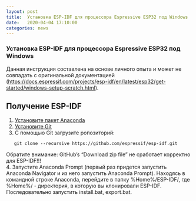 ```yaml
---
layout: post
title:  Установка ESP-IDF для процессора Espressive ESP32 под Windows  
date:   2020-04-04 17:10:00
categories: news
---
```

### Установка ESP-IDF для процессора Espressive ESP32 под Windows

Данная инструкция составлена на основе личного опыта и может не совпадать с оригинальной документацией (https://docs.espressif.com/projects/esp-idf/en/latest/esp32/get-started/windows-setup-scratch.html).

## Получение ESP-IDF
1. [Установите пакет Anaconda](https://www.anaconda.com/distribution/#download-section)
2. [Установите Git](https://git-scm.com/downloads)
3. С помощью Git загрузите ропозиторий:

````
   git clone --recursive https://github.com/espressif/esp-idf.git
````

   Обратите внимание: GitHub’s “Download zip file” не сработает корректно для ESP-IDF!!!   
4. Запустите Anaconda Prompt (первый раз придется запустить Anaconda Navigator и из него запустить Anaconda Prompt). Находясь в командной строке Anaconda, перейдите в папку %Home%/ESP-IDF/, где %Home%/ - директория, в которую вы клонировали ESP-IDF. Последовательно запустить install.bat, export.bat.  
 

